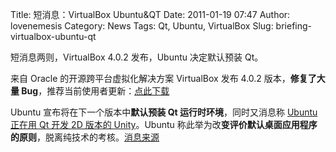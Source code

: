 Title: 短消息：VirtualBox Ubuntu&QT 
Date: 2011-01-19 07:47
Author: lovenemesis
Category: News
Tags: Qt, Ubuntu, VirtualBox
Slug: briefing-virtualbox-ubuntu-qt

短消息两则，VirtualBox 4.0.2 发布，Ubuntu 决定默认预装 Qt。

来自 Oracle 的开源跨平台虚拟化解决方案 VirtualBox 发布 4.0.2
版本，**修复了大量
Bug**，推荐当前使用者更新：[点此下载](http://www.oracle.com/technetwork/server-storage/virtualbox/downloads/index.html#vbox)

Ubuntu 宣布将在下一个版本中**默认预装 Qt 运行时环境**，同时又消息称
[Ubuntu 正在用 Qt 开发 2D 版本的
Unity](http://www.phoronix.com/scan.php?page=news_item&px=OTAxMg)。Ubuntu
称此举为改**变评价默认桌面应用程序的原则**，脱离纯技术的考核。[消息来源](http://www.phoronix.com/scan.php?page=news_item&px=OTAyNQ)
